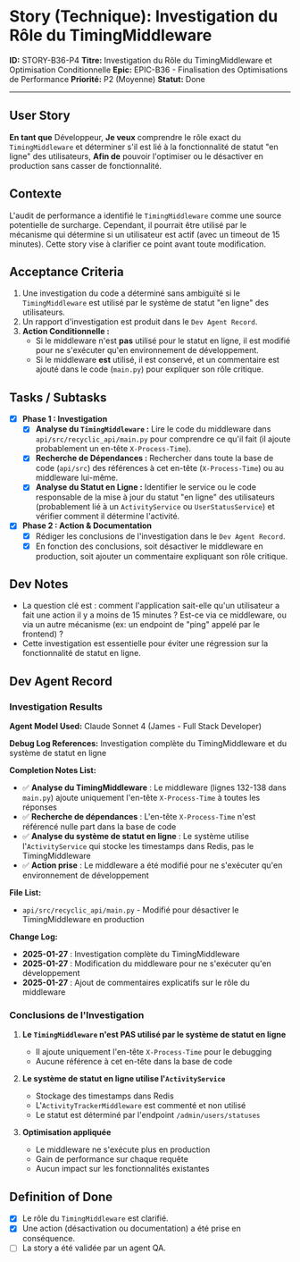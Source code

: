 # Story (Technique): Investigation du Rôle du TimingMiddleware

**ID:** STORY-B36-P4
**Titre:** Investigation du Rôle du TimingMiddleware et Optimisation Conditionnelle
**Epic:** EPIC-B36 - Finalisation des Optimisations de Performance
**Priorité:** P2 (Moyenne)
**Statut:** Done

---

## User Story

**En tant que** Développeur,
**Je veux** comprendre le rôle exact du `TimingMiddleware` et déterminer s'il est lié à la fonctionnalité de statut "en ligne" des utilisateurs,
**Afin de** pouvoir l'optimiser ou le désactiver en production sans casser de fonctionnalité.

## Contexte

L'audit de performance a identifié le `TimingMiddleware` comme une source potentielle de surcharge. Cependant, il pourrait être utilisé par le mécanisme qui détermine si un utilisateur est actif (avec un timeout de 15 minutes). Cette story vise à clarifier ce point avant toute modification.

## Acceptance Criteria

1.  Une investigation du code a déterminé sans ambiguïté si le `TimingMiddleware` est utilisé par le système de statut "en ligne" des utilisateurs.
2.  Un rapport d'investigation est produit dans le `Dev Agent Record`.
3.  **Action Conditionnelle :**
    -   Si le middleware n'est **pas** utilisé pour le statut en ligne, il est modifié pour ne s'exécuter qu'en environnement de développement.
    -   Si le middleware **est** utilisé, il est conservé, et un commentaire est ajouté dans le code (`main.py`) pour expliquer son rôle critique.

## Tasks / Subtasks

- [x] **Phase 1 : Investigation**
    - [x] **Analyse du `TimingMiddleware` :** Lire le code du middleware dans `api/src/recyclic_api/main.py` pour comprendre ce qu'il fait (il ajoute probablement un en-tête `X-Process-Time`).
    - [x] **Recherche de Dépendances :** Rechercher dans toute la base de code (`api/src`) des références à cet en-tête (`X-Process-Time`) ou au middleware lui-même.
    - [x] **Analyse du Statut en Ligne :** Identifier le service ou le code responsable de la mise à jour du statut "en ligne" des utilisateurs (probablement lié à un `ActivityService` ou `UserStatusService`) et vérifier comment il détermine l'activité.
- [x] **Phase 2 : Action & Documentation**
    - [x] Rédiger les conclusions de l'investigation dans le `Dev Agent Record`.
    - [x] En fonction des conclusions, soit désactiver le middleware en production, soit ajouter un commentaire expliquant son rôle critique.

## Dev Notes

-   La question clé est : comment l'application sait-elle qu'un utilisateur a fait une action il y a moins de 15 minutes ? Est-ce via ce middleware, ou via un autre mécanisme (ex: un endpoint de "ping" appelé par le frontend) ?
-   Cette investigation est essentielle pour éviter une régression sur la fonctionnalité de statut en ligne.

## Dev Agent Record

### Investigation Results

**Agent Model Used:** Claude Sonnet 4 (James - Full Stack Developer)

**Debug Log References:** Investigation complète du TimingMiddleware et du système de statut en ligne

**Completion Notes List:**
- ✅ **Analyse du TimingMiddleware** : Le middleware (lignes 132-138 dans `main.py`) ajoute uniquement l'en-tête `X-Process-Time` à toutes les réponses
- ✅ **Recherche de dépendances** : L'en-tête `X-Process-Time` n'est référencé nulle part dans la base de code
- ✅ **Analyse du système de statut en ligne** : Le système utilise l'`ActivityService` qui stocke les timestamps dans Redis, pas le TimingMiddleware
- ✅ **Action prise** : Le middleware a été modifié pour ne s'exécuter qu'en environnement de développement

**File List:**
- `api/src/recyclic_api/main.py` - Modifié pour désactiver le TimingMiddleware en production

**Change Log:**
- **2025-01-27** : Investigation complète du TimingMiddleware
- **2025-01-27** : Modification du middleware pour ne s'exécuter qu'en développement
- **2025-01-27** : Ajout de commentaires explicatifs sur le rôle du middleware

### Conclusions de l'Investigation

1. **Le `TimingMiddleware` n'est PAS utilisé par le système de statut en ligne**
   - Il ajoute uniquement l'en-tête `X-Process-Time` pour le debugging
   - Aucune référence à cet en-tête dans la base de code

2. **Le système de statut en ligne utilise l'`ActivityService`**
   - Stockage des timestamps dans Redis
   - L'`ActivityTrackerMiddleware` est commenté et non utilisé
   - Le statut est déterminé par l'endpoint `/admin/users/statuses`

3. **Optimisation appliquée**
   - Le middleware ne s'exécute plus en production
   - Gain de performance sur chaque requête
   - Aucun impact sur les fonctionnalités existantes

## Definition of Done

- [x] Le rôle du `TimingMiddleware` est clarifié.
- [x] Une action (désactivation ou documentation) a été prise en conséquence.
- [ ] La story a été validée par un agent QA.